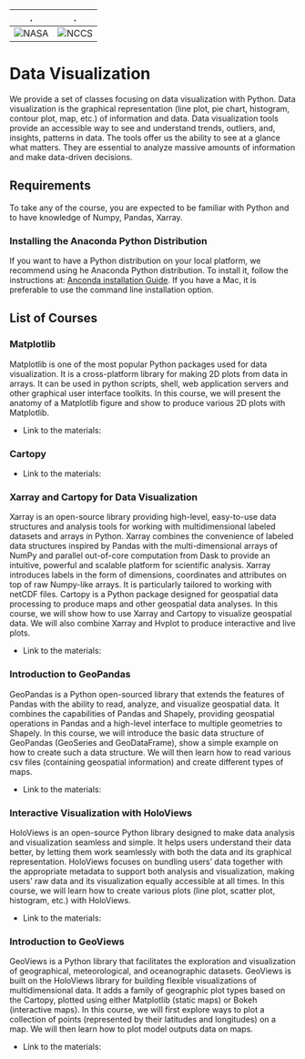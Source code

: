| . | . |
| - | - |
| ![NASA](http://www.nasa.gov/sites/all/themes/custom/nasatwo/images/nasa-logo.svg) | ![NCCS](https://www.nccs.nasa.gov/sites/default/files/NCCS_Logo_0.png) |

# Data Visualization

We provide a set of classes focusing on data visualization with Python.
Data visualization is the graphical representation (line plot, pie chart, histogram, contour plot, map, etc.) of information and data.
Data visualization tools provide an accessible way to see and understand trends, 
outliers, and, insights,  patterns in data.
The tools offer us the ability to see at a glance what matters. 
They are essential to analyze massive amounts of information and make data-driven decisions.

## Requirements

To take any of the course, you are expected to be familiar with Python and to have knowledge of Numpy, Pandas, Xarray.


### Installing the Anaconda Python Distribution

If you want to have a Python distribution on your local platform, 
we recommend using he Anaconda Python distribution. 
To install it, follow the instructions at: [Anconda installation Guide](https://docs.continuum.io/anaconda/install/).
If you have a Mac, it is preferable to use the command line installation option.

## List of Courses

### Matplotlib

Matplotlib is one of the most popular Python packages used for data visualization. It is a cross-platform library for making 2D plots from data in arrays. It can be used in python scripts, shell, web application servers and other graphical user interface toolkits. In this course, we will present the anatomy of a Matplotlib figure and show to produce various 2D plots with Matplotlib.

- Link to the materials: ![]()

### Cartopy

- Link to the materials: ![]()

### Xarray and Cartopy for Data Visualization

Xarray is an open-source library providing high-level, easy-to-use data structures and analysis tools for working with multidimensional labeled datasets and arrays in Python. Xarray combines the convenience of labeled data structures inspired by Pandas with the multi-dimensional arrays of NumPy and parallel out-of-core computation from Dask to provide an intuitive, powerful and scalable platform for scientific analysis. Xarray introduces labels in the form of dimensions, coordinates and attributes on top of raw Numpy-like arrays. It is particularly tailored to working with netCDF files. 
Cartopy is a Python package designed for geospatial data processing to produce maps and other geospatial data analyses.
In this course, we will show how to use Xarray and Cartopy to visualize geospatial data. We will also combine Xarray and Hvplot
to produce interactive and live plots.

- Link to the materials: ![]()

### Introduction to GeoPandas

GeoPandas is a Python open-sourced library that extends the features of Pandas with the ability to read, analyze, and visualize geospatial data. It combines the capabilities of Pandas and Shapely, providing geospatial operations in Pandas and a high-level interface to multiple geometries to Shapely. In this course, we will introduce the basic data structure of GeoPandas (GeoSeries and GeoDataFrame), show a simple example on how to create such a data structure. We will then learn how to read various csv files (containing geospatial information) and create different types of maps.

- Link to the materials: ![]()

### Interactive Visualization with HoloViews

HoloViews is an open-source Python library designed to make data analysis and visualization seamless and simple. It helps users understand their data better, by letting them work seamlessly with both the data and its graphical representation. HoloViews focuses on bundling users’ data together with the appropriate metadata to support both analysis and visualization, making users’ raw data and its visualization equally accessible at all times. In this course, we will learn how to create various plots (line plot, scatter plot, histogram, etc.) with HoloViews.

- Link to the materials: ![]()

### Introduction to GeoViews

GeoViews is a Python library that facilitates the exploration and visualization of geographical, meteorological, and oceanographic datasets. GeoViews is built on the HoloViews library for building flexible visualizations of multidimensional data.
It adds a family of geographic plot types based on the Cartopy, plotted using either Matplotlib (static maps) or Bokeh (interactive maps).
In this course, we will first explore ways to plot a collection of points (represented by their latitudes and longitudes) on a map.
We will then learn how to plot model outputs data on maps.

- Link to the materials: ![]()


